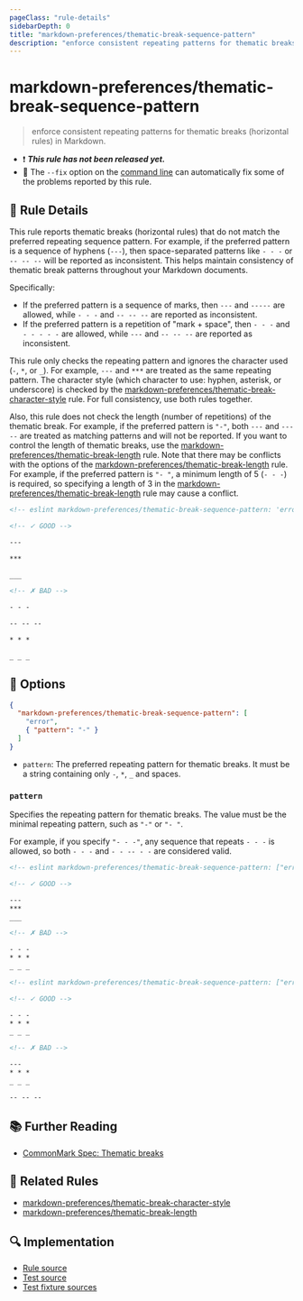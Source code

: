 ```yaml
---
pageClass: "rule-details"
sidebarDepth: 0
title: "markdown-preferences/thematic-break-sequence-pattern"
description: "enforce consistent repeating patterns for thematic breaks (horizontal rules) in Markdown."
---
```


# markdown-preferences/thematic-break-sequence-pattern

> enforce consistent repeating patterns for thematic breaks (horizontal rules) in Markdown.

- ❗ <badge text="This rule has not been released yet." vertical="middle" type="error"> **_This rule has not been released yet._** </badge>
- 🔧 The `--fix` option on the [command line](https://eslint.org/docs/user-guide/command-line-interface#fixing-problems) can automatically fix some of the problems reported by this rule.

## 📖 Rule Details

This rule reports thematic breaks (horizontal rules) that do not match the preferred repeating sequence pattern. For example, if the preferred pattern is a sequence of hyphens (`---`), then space-separated patterns like `- - -` or `-- -- --` will be reported as inconsistent. This helps maintain consistency of thematic break patterns throughout your Markdown documents.

Specifically:

- If the preferred pattern is a sequence of marks, then `---` and `-----` are allowed, while `- - -` and `-- -- --` are reported as inconsistent.
- If the preferred pattern is a repetition of "mark + space", then `- - -` and `- - - - -` are allowed, while `---` and `-- -- --` are reported as inconsistent.

This rule only checks the repeating pattern and ignores the character used (`-`, `*`, or `_`). For example, `---` and `***` are treated as the same repeating pattern.
The character style (which character to use: hyphen, asterisk, or underscore) is checked by the [markdown-preferences/thematic-break-character-style] rule. For full consistency, use both rules together.

Also, this rule does not check the length (number of repetitions) of the thematic break. For example, if the preferred pattern is `"-"`, both `---` and `-----` are treated as matching patterns and will not be reported. If you want to control the length of thematic breaks, use the [markdown-preferences/thematic-break-length] rule.
Note that there may be conflicts with the options of the [markdown-preferences/thematic-break-length] rule. For example, if the preferred pattern is `"- "`, a minimum length of 5 (`- - -`) is required, so specifying a length of 3 in the [markdown-preferences/thematic-break-length] rule may cause a conflict.

<!-- prettier-ignore-start -->

<!-- eslint-skip -->

```md
<!-- eslint markdown-preferences/thematic-break-sequence-pattern: 'error' -->

<!-- ✓ GOOD -->

---

***

___

<!-- ✗ BAD -->

- - -

-- -- --

* * *

_ _ _
```

<!-- prettier-ignore-end -->

## 🔧 Options

```json
{
  "markdown-preferences/thematic-break-sequence-pattern": [
    "error",
    { "pattern": "-" }
  ]
}
```

- `pattern`: The preferred repeating pattern for thematic breaks. It must be a string containing only `-`, `*`, `_` and spaces.

### `pattern`

Specifies the repeating pattern for thematic breaks. The value must be the minimal repeating pattern, such as `"-"` or `"- "`.

For example, if you specify `"- - -"`, any sequence that repeats `- - -` is allowed, so both `- - -` and `- - -- - -` are considered valid.

<!-- prettier-ignore-start -->

<!-- eslint-skip -->

```md
<!-- eslint markdown-preferences/thematic-break-sequence-pattern: ["error", { "pattern": "-" }] -->

<!-- ✓ GOOD -->

---
***
___

<!-- ✗ BAD -->

- - -
* * *
_ _ _
```

<!-- prettier-ignore-end -->

<!-- prettier-ignore-start -->

<!-- eslint-skip -->

```md
<!-- eslint markdown-preferences/thematic-break-sequence-pattern: ["error", { "pattern": "- " }] -->

<!-- ✓ GOOD -->

- - -
* * *
_ _ _

<!-- ✗ BAD -->

---
* * *
_ _ _

-- -- --
```

<!-- prettier-ignore-end -->

## 📚 Further Reading

- [CommonMark Spec: Thematic breaks](https://spec.commonmark.org/0.31.2/#thematic-breaks)

## 👫 Related Rules

- [markdown-preferences/thematic-break-character-style]
- [markdown-preferences/thematic-break-length]

[markdown-preferences/thematic-break-character-style]: ./thematic-break-character-style.md
[markdown-preferences/thematic-break-length]: ./thematic-break-length.md

## 🔍 Implementation

<!-- eslint-disable markdown-links/no-dead-urls -- Auto generated -->

- [Rule source](https://github.com/ota-meshi/eslint-plugin-markdown-preferences/blob/main/src/rules/thematic-break-sequence-pattern.ts)
- [Test source](https://github.com/ota-meshi/eslint-plugin-markdown-preferences/blob/main/tests/src/rules/thematic-break-sequence-pattern.ts)
- [Test fixture sources](https://github.com/ota-meshi/eslint-plugin-markdown-preferences/tree/main/tests/fixtures/rules/thematic-break-sequence-pattern)

<!-- eslint-enable markdown-links/no-dead-urls -- Auto generated -->
